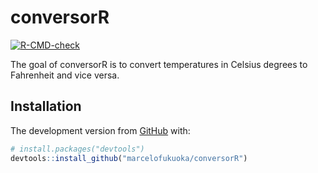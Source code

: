 
<!-- README.md is generated from README.Rmd. Please edit that file -->

# conversorR

<!-- badges: start -->

[![R-CMD-check](https://github.com/marcelofukuoka/conversorR/workflows/R-CMD-check/badge.svg)](https://github.com/marcelofukuoka/conversorR/actions)
<!-- badges: end -->

The goal of conversorR is to convert temperatures in Celsius degrees to
Fahrenheit and vice versa.

## Installation

The development version from [GitHub](https://github.com/) with:

``` r
# install.packages("devtools")
devtools::install_github("marcelofukuoka/conversorR")
```
